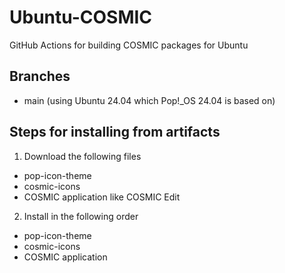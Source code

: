 # Ubuntu-COSMIC
GitHub Actions for building COSMIC packages for Ubuntu

## Branches

- main (using Ubuntu 24.04 which Pop!_OS 24.04 is based on)

## Steps for installing from artifacts

1. Download the following files
  - pop-icon-theme
  - cosmic-icons
  - COSMIC application like COSMIC Edit
2. Install in the following order
  - pop-icon-theme
  - cosmic-icons
  - COSMIC application
